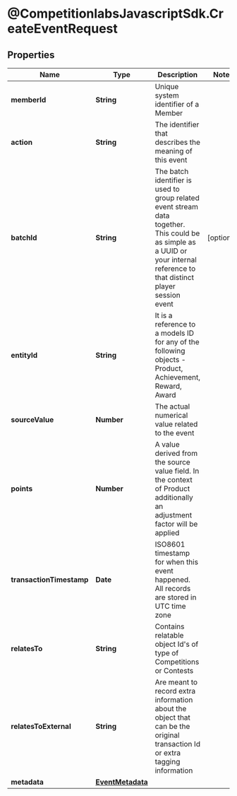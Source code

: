 # @CompetitionlabsJavascriptSdk.CreateEventRequest

## Properties

Name | Type | Description | Notes
------------ | ------------- | ------------- | -------------
**memberId** | **String** | Unique system identifier of a Member | 
**action** | **String** | The identifier that describes the meaning of this event | 
**batchId** | **String** | The batch identifier is used to group related event stream data together. This could be as simple as a UUID or your internal reference to that distinct player session event | [optional] 
**entityId** | **String** | It is a reference to a models ID for any of the following objects - Product, Achievement, Reward, Award | 
**sourceValue** | **Number** | The actual numerical value related to the event | 
**points** | **Number** | A value derived from the source value field. In the context of Product additionally an adjustment factor will be applied | 
**transactionTimestamp** | **Date** | ISO8601 timestamp for when this event happened. All records are stored in UTC time zone | 
**relatesTo** | **String** | Contains relatable object Id&#39;s of type of Competitions or Contests | 
**relatesToExternal** | **String** | Are meant to record extra information about the object that can be the original transaction Id or extra tagging information | 
**metadata** | [**EventMetadata**](docs/EventMetadata.md) |  | 


